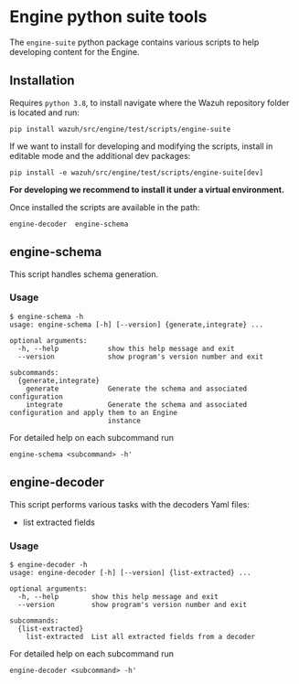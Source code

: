 # Engine python suite tools

The `engine-suite` python package contains various scripts to help developing content for the Engine.

## Installation
Requires `python 3.8`, to install navigate where the Wazuh repository folder is located and run:
```
pip install wazuh/src/engine/test/scripts/engine-suite
```
If we want to install for developing and modifying the scripts, install in editable mode and the additional dev packages:
```
pip install -e wazuh/src/engine/test/scripts/engine-suite[dev]
```
**For developing we recommend to install it under a virtual environment.**

Once installed the scripts are available in the path:
```
engine-decoder  engine-schema  
```
## engine-schema
This script handles schema generation.

### Usage
```
$ engine-schema -h
usage: engine-schema [-h] [--version] {generate,integrate} ...

optional arguments:
  -h, --help            show this help message and exit
  --version             show program's version number and exit

subcommands:
  {generate,integrate}
    generate            Generate the schema and associated configuration
    integrate           Generate the schema and associated configuration and apply them to an Engine
                        instance

```

For detailed help on each subcommand run 
```
engine-schema <subcommand> -h'
```

## engine-decoder
This script performs various tasks with the decoders Yaml files:
- list extracted fields

### Usage
```
$ engine-decoder -h
usage: engine-decoder [-h] [--version] {list-extracted} ...

optional arguments:
  -h, --help        show this help message and exit
  --version         show program's version number and exit

subcommands:
  {list-extracted}
    list-extracted  List all extracted fields from a decoder

```

For detailed help on each subcommand run 
```
engine-decoder <subcommand> -h'
```
